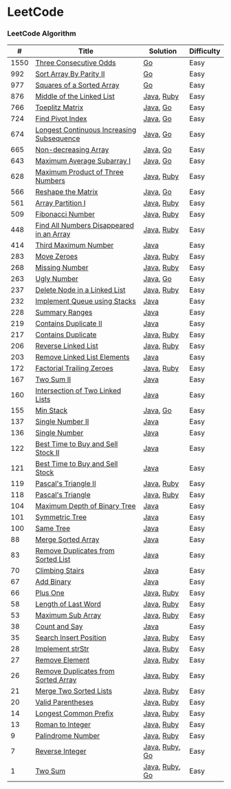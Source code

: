 LeetCode
========

### LeetCode Algorithm

| # | Title | Solution| Difficulty|
|---| ----- | -------- | -------- |
|1550|[Three Consecutive Odds](https://leetcode-cn.com/problems/three-consecutive-odds/) | [Go](https://github.com/xiao2shiqi/leetcode/blob/master/go/1550-solution.go) | Easy
|992|[Sort Array By Parity II](https://leetcode-cn.com/problems/sort-array-by-parity-ii/) | [Go](https://github.com/xiao2shiqi/leetcode/blob/master/go/992-solution.go) | Easy
|977|[Squares of a Sorted Array](https://leetcode-cn.com/problems/squares-of-a-sorted-array/) | [Go](https://github.com/xiao2shiqi/leetcode/blob/master/go/977-solution.go) | Easy
|876|[Middle of the Linked List](https://leetcode-cn.com/problems/middle-of-the-linked-list/) | [Java](https://github.com/xiao2shiqi/leetcode/blob/master/src/main/java/Solution876.java), [Ruby](https://github.com/xiao2shiqi/leetcode/blob/master/ruby/solution876.rb) | Easy
|766|[Toeplitz Matrix](https://leetcode-cn.com/problems/toeplitz-matrix/) | [Java](https://github.com/xiao2shiqi/leetcode/blob/master/src/main/java/Solution766.java), [Go](https://github.com/xiao2shiqi/leetcode/blob/master/go/766-solution.go) | Easy
|724|[Find Pivot Index](https://leetcode-cn.com/problems/find-pivot-index/) | [Java](https://github.com/xiao2shiqi/leetcode/blob/master/src/main/java/Solution724.java), [Go](https://github.com/xiao2shiqi/leetcode/blob/master/go/724-solution.go) | Easy
|674|[Longest Continuous Increasing Subsequence](https://leetcode-cn.com/problems/longest-continuous-increasing-subsequence/) | [Java](https://github.com/xiao2shiqi/leetcode/blob/master/src/main/java/Solution674.java), [Go](https://github.com/xiao2shiqi/leetcode/blob/master/go/674-solution.go) | Easy
|665|[Non-decreasing Array](https://leetcode-cn.com/problems/non-decreasing-array//) | [Java](https://github.com/xiao2shiqi/leetcode/blob/master/src/main/java/Solution665.java), [Go](https://github.com/xiao2shiqi/leetcode/blob/master/go/665-solution.go) | Easy
|643|[Maximum Average Subarray I](https://leetcode-cn.com/problems/maximum-average-subarray-i/) | [Java](https://github.com/xiao2shiqi/leetcode/blob/master/src/main/java/Solution643.java), [Go](https://github.com/xiao2shiqi/leetcode/blob/master/go/643-solution.go) | Easy
|628|[Maximum Product of Three Numbers](https://leetcode-cn.com/problems/maximum-product-of-three-numbers/) | [Java](https://github.com/xiao2shiqi/leetcode/blob/master/src/main/java/Solution628.java), [Ruby](https://github.com/xiao2shiqi/leetcode/blob/master/ruby/solution628.rb) | Easy
|566|[Reshape the Matrix](https://leetcode-cn.com/problems/reshape-the-matrix/) | [Java](https://github.com/xiao2shiqi/leetcode/blob/master/src/main/java/Solution566.java), [Go](https://github.com/xiao2shiqi/leetcode/blob/master/go/566-solution.go) | Easy
|561|[Array Partition I](https://leetcode-cn.com/problems/array-partition-i/) | [Java](https://github.com/xiao2shiqi/leetcode/blob/master/src/main/java/Solution561.java), [Ruby](https://github.com/xiao2shiqi/leetcode/blob/master/ruby/561solution.rb) | Easy
|509|[Fibonacci Number](https://leetcode-cn.com/problems/fibonacci-number/) | [Java](https://github.com/xiao2shiqi/leetcode/blob/master/src/main/java/Solution509.java), [Ruby](https://github.com/xiao2shiqi/leetcode/blob/master/ruby/solution509.rb) | Easy
|448|[Find All Numbers Disappeared in an Array](https://leetcode-cn.com/problems/find-all-numbers-disappeared-in-an-array/) | [Java](https://github.com/xiao2shiqi/leetcode/blob/master/src/main/java/Solution448.java), [Ruby](https://github.com/xiao2shiqi/leetcode/blob/master/ruby/solution448.rb) | Easy
|414|[Third Maximum Number](https://leetcode-cn.com/problems/third-maximum-number/) | [Java](https://github.com/xiao2shiqi/leetcode/blob/master/src/main/java/Solution414.java) | Easy
|283|[Move Zeroes](https://leetcode-cn.com/problems/move-zeroes/) | [Java](https://github.com/xiao2shiqi/leetcode/blob/master/src/main/java/Solution283.java), [Ruby](https://github.com/xiao2shiqi/leetcode/blob/master/ruby/solution283.rb) | Easy
|268|[Missing Number](https://leetcode-cn.com/problems/missing-number/) | [Java](https://github.com/xiao2shiqi/leetcode/blob/master/src/main/java/Solution268.java), [Ruby](https://github.com/xiao2shiqi/leetcode/blob/master/ruby/solution268.rb) | Easy
|263|[Ugly Number](https://leetcode-cn.com/problems/ugly-number/) | [Java](https://github.com/xiao2shiqi/leetcode/blob/master/src/main/java/Solution263.java), [Go](https://github.com/xiao2shiqi/leetcode/blob/master/go/263-solution.go) | Easy
|237|[Delete Node in a Linked List](https://leetcode-cn.com/problems/delete-node-in-a-linked-list/) | [Java](https://github.com/xiao2shiqi/leetcode/blob/master/src/main/java/Solution237.java), [Ruby](https://github.com/xiao2shiqi/leetcode/blob/master/ruby/solution237.rb) | Easy
|232|[Implement Queue using Stacks](https://leetcode-cn.com/problems/implement-queue-using-stacks/) | [Java](https://github.com/xiao2shiqi/leetcode/blob/master/src/main/java/Solution232.java) | Easy
|228|[Summary Ranges](https://leetcode-cn.com/problems/summary-ranges/ ) | [Java](https://github.com/xiao2shiqi/leetcode/blob/master/src/main/java/Solution228.java) | Easy
|219|[Contains Duplicate II](https://leetcode-cn.com/problems/contains-duplicate-ii/) | [Java](https://github.com/xiao2shiqi/leetcode/blob/master/src/main/java/Solution219.java) | Easy
|217|[Contains Duplicate](https://leetcode-cn.com/problems/contains-duplicate/) | [Java](https://github.com/xiao2shiqi/leetcode/blob/master/src/main/java/Solution217.java), [Ruby](https://github.com/xiao2shiqi/leetcode/blob/master/ruby/solution217.rb) | Easy
|206|[Reverse Linked List  ](https://leetcode-cn.com/problems/reverse-linked-list/) | [Java](https://github.com/xiao2shiqi/leetcode/blob/master/src/main/java/Solution206.java), [Ruby](https://github.com/xiao2shiqi/leetcode/blob/master/ruby/solution206.rb) | Easy
|203|[Remove Linked List Elements](https://leetcode-cn.com/problems/remove-linked-list-elements/) | [Java](https://github.com/xiao2shiqi/leetcode/blob/master/src/main/java/Solution203.java) | Easy
|172|[Factorial Trailing Zeroes](https://leetcode-cn.com/problems/factorial-trailing-zeroes/submissions/) | [Java](https://github.com/xiao2shiqi/leetcode/blob/master/src/main/java/Solution172.java), [Ruby](https://github.com/xiao2shiqi/leetcode/blob/master/ruby/solution172.rb) | Easy
|167|[Two Sum II](https://leetcode-cn.com/problems/two-sum-ii-input-array-is-sorted/)| [Java](https://github.com/xiao2shiqi/leetcode/blob/master/src/main/java/Solution167.java) | Easy
|160|[Intersection of Two Linked Lists](https://leetcode-cn.com/problems/intersection-of-two-linked-lists/)| [Java](https://github.com/xiao2shiqi/leetcode/blob/master/src/main/java/Solution160.java) | Easy
|155|[Min Stack](https://leetcode-cn.com/problems/min-stack/)| [Java](https://github.com/xiao2shiqi/leetcode/blob/master/src/main/src/main/java/algorithms/src/main/java/medium/Solution155.java), [Go](https://github.com/xiao2shiqi/leetcode/blob/master/go/155-solution.go) | Easy
|137|[Single Number II](https://leetcode-cn.com/problems/single-number-ii/)| [Java](https://github.com/xiao2shiqi/leetcode/blob/master/src/main/src/main/java/algorithms/src/main/java/medium/Solution137.java) | Easy
|136|[Single Number](https://leetcode-cn.com/problems/single-number/)| [Java](https://github.com/xiao2shiqi/leetcode/blob/master/src/main/java/Solution136.java) | Easy
|122|[Best Time to Buy and Sell Stock II](https://leetcode-cn.com/problems/best-time-to-buy-and-sell-stock-ii/)| [Java](https://github.com/xiao2shiqi/leetcode/blob/master/src/main/java/Solution122.java) | Easy
|121|[Best Time to Buy and Sell Stock](https://leetcode-cn.com/problems/best-time-to-buy-and-sell-stock/)| [Java](https://github.com/xiao2shiqi/leetcode/blob/master/src/main/java/Solution121.java) | Easy
|119|[Pascal's Triangle II](https://leetcode-cn.com/problems/pascals-triangle-ii/) | [Java](https://github.com/xiao2shiqi/leetcode/blob/master/src/main/java/Solution119.java), [Ruby](https://github.com/xiao2shiqi/leetcode/blob/master/ruby/solution119.rb)  | Easy
|118|[Pascal's Triangle](https://leetcode-cn.com/problems/pascals-triangle/submissions/)|[Java](https://github.com/xiao2shiqi/leetcode/blob/master/src/main/java/Solution118.java), [Ruby](https://github.com/xiao2shiqi/leetcode/blob/master/ruby/solution118.rb)  | Easy
|104|[Maximum Depth of Binary Tree](https://leetcode-cn.com/problems/maximum-depth-of-binary-tree/)| [Java](https://github.com/xiao2shiqi/leetcode/blob/master/src/main/java/Solution104.java) | Easy
|101|[Symmetric Tree](https://leetcode-cn.com/problems/symmetric-tree/)| [Java](https://github.com/xiao2shiqi/leetcode/blob/master/src/main/java/Solution101.java) | Easy
|100|[Same Tree](https://leetcode-cn.com/problems/same-tree/)| [Java](https://github.com/xiao2shiqi/leetcode/blob/master/src/main/java/Solution100.java) | Easy
|88|[Merge Sorted Array](https://leetcode-cn.com/problems/merge-sorted-array/)| [Java](https://github.com/xiao2shiqi/leetcode/blob/master/src/main/java/Solution88.java) | Easy
|83|[Remove Duplicates from Sorted List](https://leetcode-cn.com/problems/remove-duplicates-from-sorted-list/)| [Java](https://github.com/xiao2shiqi/leetcode/blob/master/src/main/java/Solution83.java) | Easy
|70|[Climbing Stairs](https://leetcode-cn.com/problems/climbing-stairs/)| [Java](https://github.com/xiao2shiqi/leetcode/blob/master/src/main/java/Solution70.java) | Easy
|67|[Add Binary](https://leetcode-cn.com/problems/add-binary/)| [Java](https://github.com/xiao2shiqi/leetcode/blob/master/src/main/java/Solution67.java) | Easy
|66|[Plus One](https://leetcode-cn.com/problems/plus-one/)| [Java](https://github.com/xiao2shiqi/leetcode/blob/master/src/main/java/Solution66.java), [Ruby](https://github.com/xiao2shiqi/leetcode/blob/master/ruby/solution66.rb) | Easy
|58|[Length of Last Word](https://leetcode-cn.com/problems/length-of-last-word/)| [Java](https://github.com/xiao2shiqi/leetcode/blob/master/src/main/java/Solution58.java), [Ruby](https://github.com/xiao2shiqi/leetcode/blob/master/ruby/solution58.rb)  | Easy
|53|[Maximum Sub Array](https://leetcode-cn.com/problems/maximum-subarray/)| [Java](https://github.com/xiao2shiqi/leetcode/blob/master/src/main/java/Solution53.java), [Ruby](https://github.com/xiao2shiqi/leetcode/blob/master/ruby/solution53.rb)  | Easy
|38|[Count and Say](https://leetcode-cn.com/problems/count-and-say/)| [Java](https://github.com/xiao2shiqi/leetcode/blob/master/src/main/java/Solution38.java) | Easy
|35|[Search Insert Position](https://leetcode-cn.com/problems/search-insert-position/)| [Java](https://github.com/xiao2shiqi/leetcode/blob/master/src/main/java/Solution35.java), [Ruby](https://github.com/xiao2shiqi/leetcode/blob/master/ruby/solution35.rb) | Easy
|28|[Implement strStr](https://leetcode-cn.com/problems/implement-strstr/)| [Java](https://github.com/xiao2shiqi/leetcode/blob/master/src/main/java/Solution28.java), [Ruby](https://github.com/xiao2shiqi/leetcode/blob/master/ruby/solution28.rb)  | Easy
|27|[Remove Element](https://leetcode-cn.com/problems/remove-element/)| [Java](https://github.com/xiao2shiqi/leetcode/blob/master/src/main/java/Solution27.java), [Ruby](https://github.com/xiao2shiqi/leetcode/blob/master/ruby/solution27.rb) | Easy
|26|[Remove Duplicates from Sorted Array](https://leetcode-cn.com/problems/remove-duplicates-from-sorted-array/)| [Java](https://github.com/xiao2shiqi/leetcode/blob/master/src/main/java/Solution26.java), [Ruby](https://github.com/xiao2shiqi/leetcode/blob/master/ruby/solution26.rb) | Easy
|21|[Merge Two Sorted Lists](https://leetcode-cn.com/problems/merge-two-sorted-lists/)| [Java](https://github.com/xiao2shiqi/leetcode/blob/master/src/main/java/Solution21.java), [Ruby](https://github.com/xiao2shiqi/leetcode/blob/master/ruby/solution21.rb) | Easy
|20|[Valid Parentheses](https://leetcode-cn.com/problems/valid-parentheses/)| [Java](https://github.com/xiao2shiqi/leetcode/blob/master/src/main/java/Solution20.java), [Ruby](https://github.com/xiao2shiqi/leetcode/blob/master/ruby/solution20.rb) | Easy
|14|[Longest Common Prefix](https://leetcode-cn.com/problems/longest-common-prefix/)| [Java](https://github.com/xiao2shiqi/leetcode/blob/master/src/main/java/Solution14.java), [Ruby](https://github.com/xiao2shiqi/leetcode/blob/master/ruby/solution14.rb) | Easy
|13|[Roman to Integer](https://leetcode-cn.com/problems/roman-to-integer/)| [Java](https://github.com/xiao2shiqi/leetcode/blob/master/src/main/java/Solution13.java), [Ruby](https://github.com/xiao2shiqi/leetcode/blob/master/ruby/solution13.rb) | Easy
|9|[Palindrome Number](https://leetcode-cn.com/problems/palindrome-number/)| [Java](https://github.com/xiao2shiqi/leetcode/blob/master/src/main/java/Solution9.java), [Ruby](https://github.com/xiao2shiqi/leetcode/blob/master/ruby/solution9.rb) | Easy
|7|[Reverse Integer](https://leetcode-cn.com/problems/reverse-integer/)| [Java](https://github.com/xiao2shiqi/leetcode/blob/master/src/main/java/Solution7.java), [Ruby](https://github.com/xiao2shiqi/leetcode/blob/master/ruby/solution7.rb), [Go](https://github.com/xiao2shiqi/leetcode/blob/master/go/7-solution.go)  | Easy
|1|[Two Sum](https://leetcode-cn.com/problems/two-sum/)| [Java](https://github.com/xiao2shiqi/leetcode/blob/master/src/main/java/Solution1.java), [Ruby](https://github.com/xiao2shiqi/leetcode/blob/master/ruby/solution1.rb), [Go](https://github.com/xiao2shiqi/leetcode/blob/master/go/1-solution.go) | Easy